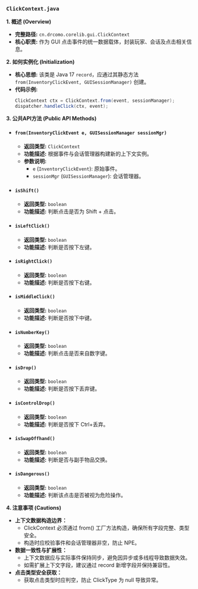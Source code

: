 ### `ClickContext.java`

**1. 概述 (Overview)**

  * **完整路径:** `cn.drcomo.corelib.gui.ClickContext`
  * **核心职责:** 作为 GUI 点击事件的统一数据载体，封装玩家、会话及点击相关信息。

**2. 如何实例化 (Initialization)**

  * **核心思想:** 该类是 Java 17 `record`，应通过其静态方法 `from(InventoryClickEvent, GUISessionManager)` 创建。
  * **代码示例:**
    ```java
    ClickContext ctx = ClickContext.from(event, sessionManager);
    dispatcher.handleClick(ctx, event);
    ```

**3. 公共API方法 (Public API Methods)**

  * #### `from(InventoryClickEvent e, GUISessionManager sessionMgr)`

      * **返回类型:** `ClickContext`
      * **功能描述:** 根据事件与会话管理器构建新的上下文实例。
      * **参数说明:**
          * `e` (`InventoryClickEvent`): 原始事件。
          * `sessionMgr` (`GUISessionManager`): 会话管理器。

  * #### `isShift()`

      * **返回类型:** `boolean`
      * **功能描述:** 判断点击是否为 Shift + 点击。

  * #### `isLeftClick()`

      * **返回类型:** `boolean`
      * **功能描述:** 判断是否按下左键。

  * #### `isRightClick()`

      * **返回类型:** `boolean`
      * **功能描述:** 判断是否按下右键。

  * #### `isMiddleClick()`

      * **返回类型:** `boolean`
      * **功能描述:** 判断是否按下中键。

  * #### `isNumberKey()`

      * **返回类型:** `boolean`
      * **功能描述:** 判断点击是否来自数字键。

  * #### `isDrop()`

      * **返回类型:** `boolean`
      * **功能描述:** 判断是否按下丢弃键。

  * #### `isControlDrop()`

      * **返回类型:** `boolean`
      * **功能描述:** 判断是否按下 Ctrl+丢弃。

  * #### `isSwapOffhand()`

      * **返回类型:** `boolean`
      * **功能描述:** 判断是否与副手物品交换。

  * #### `isDangerous()`

      * **返回类型:** `boolean`
      * **功能描述:** 判断该点击是否被视为危险操作。

**4. 注意事项 (Cautions)**
  * **上下文数据构造边界：**
    - ClickContext 必须通过 from() 工厂方法构造，确保所有字段完整、类型安全。
    - 构造时应校验事件和会话管理器非空，防止 NPE。
  * **数据一致性与扩展性：**
    - 上下文数据应与实际事件保持同步，避免因异步或多线程导致数据失效。
    - 如需扩展上下文字段，建议通过 record 新增字段并保持兼容性。
  * **点击类型安全获取：**
    - 获取点击类型时应判空，防止 ClickType 为 null 导致异常。
